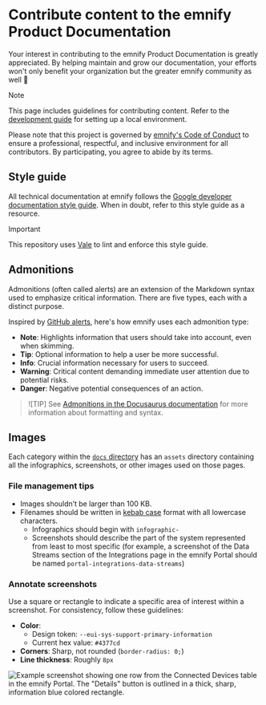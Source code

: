 # Contribute content to the emnify Product Documentation

Your interest in contributing to the emnify Product Documentation is greatly appreciated.
By helping maintain and grow our documentation, your efforts won't only benefit your organization but the greater emnify community as well 💖

> [!NOTE]
> This page includes guidelines for contributing content.
> Refer to the [development guide](DEVELOPMENT.md) for setting up a local environment.

Please note that this project is governed by [emnify's Code of Conduct](https://github.com/emnify/.github/blob/add-code-of-conduct/CODE_OF_CONDUCT.md#code-of-conduct) to ensure a professional, respectful, and inclusive environment for all contributors.
By participating, you agree to abide by its terms.

## Style guide

All technical documentation at emnify follows the [Google developer documentation style guide](https://developers.google.com/style).
When in doubt, refer to this style guide as a resource.

> [!IMPORTANT]
> This repository uses [Vale](.github/vale/README.md) to lint and enforce this style guide.

## Admonitions

Admonitions (often called alerts) are an extension of the Markdown syntax used to emphasize critical information.
There are five types, each with a distinct purpose.

Inspired by [GitHub alerts](https://github.com/orgs/community/discussions/16925), here's how emnify uses each admonition type:

- **Note**: Highlights information that users should take into account, even when skimming.
- **Tip**: Optional information to help a user be more successful.
- **Info**: Crucial information necessary for users to succeed.
- **Warning**: Critical content demanding immediate user attention due to potential risks.
- **Danger**: Negative potential consequences of an action.

> ![TIP]
> See [Admonitions in the Docusaurus documentation](https://docusaurus.io/docs/markdown-features/admonitions) for more information about formatting and syntax.

## Images

Each category within the [`docs` directory](./docs/) has an `assets` directory containing all the infographics, screenshots, or other images used on those pages.

### File management tips

- Images shouldn’t be larger than 100 KB.
- Filenames should be written in [kebab case](https://www.freecodecamp.org/news/snake-case-vs-camel-case-vs-pascal-case-vs-kebab-case-whats-the-difference/#kebab-case) format with all lowercase characters.
  - Infographics should begin with `infographic-`
  - Screenshots should describe the part of the system represented from least to most specific (for example, a screenshot of the Data Streams section of the Integrations page in the emnify Portal should be named `portal-integrations-data-streams`)

### Annotate screenshots

Use a square or rectangle to indicate a specific area of interest within a screenshot.
For consistency, follow these guidelines:

- **Color**: 
  - Design token: `--eui-sys-support-primary-information` 
  - Current hex value: `#4377cd`
- **Corners**: Sharp, not rounded (`border-radius: 0;`)
- **Line thickness**: Roughly `8px`

![Example screenshot showing one row from the Connected Devices table in the emnify Portal. The "Details" button is outlined in a thick, sharp, information blue colored rectangle.](https://github.com/emnify/product-docs/assets/26869552/acc6cec1-9639-4345-a934-41f55e8d75a2)
